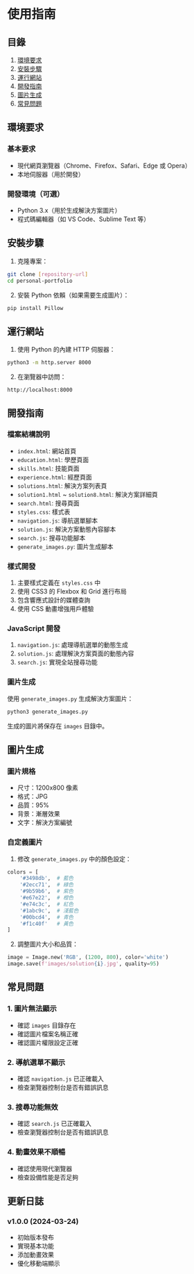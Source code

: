 # 使用指南

## 目錄

1. [環境要求](#環境要求)
2. [安裝步驟](#安裝步驟)
3. [運行網站](#運行網站)
4. [開發指南](#開發指南)
5. [圖片生成](#圖片生成)
6. [常見問題](#常見問題)

## 環境要求

### 基本要求
- 現代網頁瀏覽器（Chrome、Firefox、Safari、Edge 或 Opera）
- 本地伺服器（用於開發）

### 開發環境（可選）
- Python 3.x（用於生成解決方案圖片）
- 程式碼編輯器（如 VS Code、Sublime Text 等）

## 安裝步驟

1. 克隆專案：
```bash
git clone [repository-url]
cd personal-portfolio
```

2. 安裝 Python 依賴（如果需要生成圖片）：
```bash
pip install Pillow
```

## 運行網站

1. 使用 Python 的內建 HTTP 伺服器：
```bash
python3 -m http.server 8000
```

2. 在瀏覽器中訪問：
```
http://localhost:8000
```

## 開發指南

### 檔案結構說明

- `index.html`: 網站首頁
- `education.html`: 學歷頁面
- `skills.html`: 技能頁面
- `experience.html`: 經歷頁面
- `solutions.html`: 解決方案列表頁
- `solution1.html` ~ `solution8.html`: 解決方案詳細頁
- `search.html`: 搜尋頁面
- `styles.css`: 樣式表
- `navigation.js`: 導航選單腳本
- `solution.js`: 解決方案動態內容腳本
- `search.js`: 搜尋功能腳本
- `generate_images.py`: 圖片生成腳本

### 樣式開發

1. 主要樣式定義在 `styles.css` 中
2. 使用 CSS3 的 Flexbox 和 Grid 進行布局
3. 包含響應式設計的媒體查詢
4. 使用 CSS 動畫增強用戶體驗

### JavaScript 開發

1. `navigation.js`: 處理導航選單的動態生成
2. `solution.js`: 處理解決方案頁面的動態內容
3. `search.js`: 實現全站搜尋功能

### 圖片生成

使用 `generate_images.py` 生成解決方案圖片：
```bash
python3 generate_images.py
```

生成的圖片將保存在 `images` 目錄中。

## 圖片生成

### 圖片規格
- 尺寸：1200x800 像素
- 格式：JPG
- 品質：95%
- 背景：漸層效果
- 文字：解決方案編號

### 自定義圖片

1. 修改 `generate_images.py` 中的顏色設定：
```python
colors = [
    '#3498db',  # 藍色
    '#2ecc71',  # 綠色
    '#9b59b6',  # 紫色
    '#e67e22',  # 橙色
    '#e74c3c',  # 紅色
    '#1abc9c',  # 淺藍色
    '#00bcd4',  # 青色
    '#f1c40f'   # 黃色
]
```

2. 調整圖片大小和品質：
```python
image = Image.new('RGB', (1200, 800), color='white')
image.save(f'images/solution{i}.jpg', quality=95)
```

## 常見問題

### 1. 圖片無法顯示
- 確認 `images` 目錄存在
- 確認圖片檔案名稱正確
- 確認圖片權限設定正確

### 2. 導航選單不顯示
- 確認 `navigation.js` 已正確載入
- 檢查瀏覽器控制台是否有錯誤訊息

### 3. 搜尋功能無效
- 確認 `search.js` 已正確載入
- 檢查瀏覽器控制台是否有錯誤訊息

### 4. 動畫效果不順暢
- 確認使用現代瀏覽器
- 檢查設備性能是否足夠

## 更新日誌

### v1.0.0 (2024-03-24)
- 初始版本發布
- 實現基本功能
- 添加動畫效果
- 優化移動端顯示 